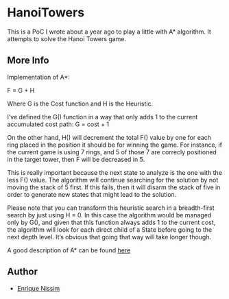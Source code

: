 # HanoiTowers

This is a PoC I wrote about a year ago to play a little with A* algorithm. It attempts to solve the Hanoi Towers game.

## More Info

Implementation of A*:

F = G + H

Where G is the Cost function and H is the Heuristic.

I’ve defined the G() function in a way that only adds 1 to the current accumulated cost path: G = cost + 1

On the other hand, H() will decrement the total F() value by one for each ring placed in the position it should be for winning the game. For instance, if the current game is using 7 rings, and 5 of those 7 are correcly positioned in the target tower, then F will be decreased in 5.

This is really important because the next state to analyze is the one with the less F() value. The algorithm will continue searching for the solution by not moving the stack of 5 first. If this fails, then it will disarm the stack of five in order to generate new states that might lead to the solution.

Please note that you can transform this heuristic search in a breadth-first search by just using H = 0. In this case the algorithm would be managed only by G(), and given that this function always adds 1 to the current cost, the algorithm will look for each direct child of a State before going to the next depth level. It’s obvious that going that way will take longer though.

A good description of A* can be found [here](http://ee.usc.edu/~redekopp/cs102/L15_AStar.pdf)

## Author
* [Enrique Nissim](https://twitter.com/kiqueNissim)